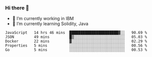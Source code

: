 ### Hi there 👋

<!--
**mathcodeman/mathcodeman** is a ✨ _special_ ✨ repository because its `README.md` (this file) appears on your GitHub profile.

Here are some ideas to get you started:

- 🔭 I’m currently working on ...
- 🌱 I’m currently learning ...
- 👯 I’m looking to collaborate on ...
- 🤔 I’m looking for help with ...
- 💬 Ask me about ...
- 📫 How to reach me: ...
- 😄 Pronouns: ...
- ⚡ Fun fact: ...
-->

- 🔭 I’m currently working in IBM
- 🌱 I’m currently learning Solidity, Java

<!--START_SECTION:waka-->

```text
JavaScript   14 hrs 46 mins  ██████████████████████▓░░   90.69 %
JSON         49 mins         █▒░░░░░░░░░░░░░░░░░░░░░░░   05.03 %
Docker       22 mins         ▓░░░░░░░░░░░░░░░░░░░░░░░░   02.29 %
Properties   5 mins          ░░░░░░░░░░░░░░░░░░░░░░░░░   00.56 %
Go           5 mins          ░░░░░░░░░░░░░░░░░░░░░░░░░   00.53 %
```

<!--END_SECTION:waka-->
